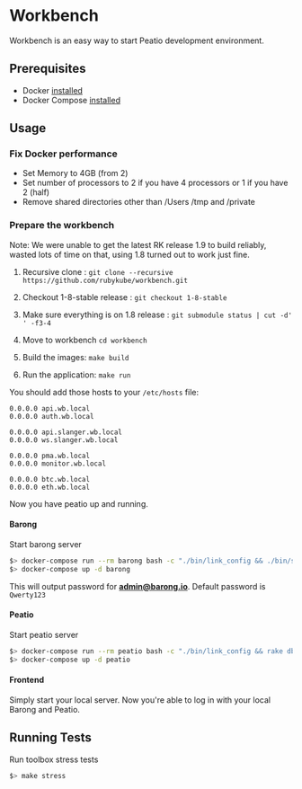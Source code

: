 # Workbench

Workbench is an easy way to start Peatio development environment.

## Prerequisites

- Docker [installed](https://docs.docker.com/engine/installation/)
- Docker Compose [installed](https://docs.docker.com/compose/install/)

## Usage

### Fix Docker performance
 - Set Memory to 4GB (from 2)
 - Set number of processors to 2 if you have 4 processors or 1 if you have 2 (half)
 - Remove shared directories other than /Users /tmp and /private


### Prepare the workbench

Note: We were unable to get the latest RK release 1.9 to build reliably, wasted lots of time on that, using 1.8 turned out to work just fine. 

1. Recursive clone : `git clone --recursive https://github.com/rubykube/workbench.git`

2. Checkout 1-8-stable release : `git checkout 1-8-stable`

3.  Make sure everything is on 1.8 release : `git submodule status | cut -d' ' -f3-4`

4. Move to workbench `cd workbench`

5. Build the images: `make build`

6. Run the application: `make run`

You should add those hosts to your `/etc/hosts` file:

```
0.0.0.0 api.wb.local
0.0.0.0 auth.wb.local

0.0.0.0 api.slanger.wb.local
0.0.0.0 ws.slanger.wb.local

0.0.0.0 pma.wb.local
0.0.0.0 monitor.wb.local

0.0.0.0 btc.wb.local
0.0.0.0 eth.wb.local
```

Now you have peatio up and running.

#### Barong

Start barong server

```sh
$> docker-compose run --rm barong bash -c "./bin/link_config && ./bin/setup"
$> docker-compose up -d barong
```

This will output password for **admin@barong.io**. Default password is `Qwerty123`

#### Peatio

Start peatio server

```sh
$> docker-compose run --rm peatio bash -c "./bin/link_config && rake db:create db:migrate db:seed"
$> docker-compose up -d peatio
```

#### Frontend

Simply start your local server. Now you're able to log in with your local Barong and Peatio.

## Running Tests

Run toolbox stress tests

```sh
$> make stress
```
